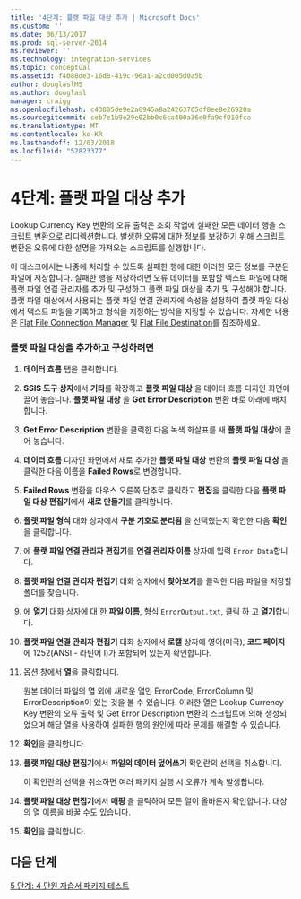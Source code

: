 ```yaml
---
title: '4단계: 플랫 파일 대상 추가 | Microsoft Docs'
ms.custom: ''
ms.date: 06/13/2017
ms.prod: sql-server-2014
ms.reviewer: ''
ms.technology: integration-services
ms.topic: conceptual
ms.assetid: f4088de3-16d8-419c-96a1-a2cd005d0a5b
author: douglaslMS
ms.author: douglasl
manager: craigg
ms.openlocfilehash: c43885de9e2a6945a8a24263765df8ee8e26920a
ms.sourcegitcommit: ceb7e1b9e29e02bb0c6ca400a36e0fa9cf010fca
ms.translationtype: MT
ms.contentlocale: ko-KR
ms.lasthandoff: 12/03/2018
ms.locfileid: "52823377"
---
```

# <a name="step-4-adding-a-flat-file-destination"></a>4단계: 플랫 파일 대상 추가
  Lookup Currency Key 변환의 오류 출력은 조회 작업에 실패한 모든 데이터 행을 스크립트 변환으로 리디렉션합니다. 발생한 오류에 대한 정보를 보강하기 위해 스크립트 변환은 오류에 대한 설명을 가져오는 스크립트를 실행합니다.  
  
 이 태스크에서는 나중에 처리할 수 있도록 실패한 행에 대한 이러한 모든 정보를 구분된 파일에 저장합니다. 실패한 행을 저장하려면 오류 데이터를 포함할 텍스트 파일에 대해 플랫 파일 연결 관리자를 추가 및 구성하고 플랫 파일 대상을 추가 및 구성해야 합니다. 플랫 파일 대상에서 사용되는 플랫 파일 연결 관리자에 속성을 설정하여 플랫 파일 대상에서 텍스트 파일을 기록하고 형식을 지정하는 방식을 지정할 수 있습니다. 자세한 내용은 [Flat File Connection Manager](connection-manager/file-connection-manager.md) 및 [Flat File Destination](data-flow/flat-file-destination.md)를 참조하세요.  
  
### <a name="to-add-and-configure-a-flat-file-destination"></a>플랫 파일 대상을 추가하고 구성하려면  
  
1.  **데이터 흐름** 탭을 클릭합니다.  
  
2.  **SSIS 도구 상자**에서 **기타**를 확장하고 **플랫 파일 대상** 을 데이터 흐름 디자인 화면에 끌어 놓습니다. **플랫 파일 대상** 을 **Get Error Description** 변환 바로 아래에 배치합니다.  
  
3.  **Get Error Description** 변환을 클릭한 다음 녹색 화살표를 새 **플랫 파일 대상**에 끌어 놓습니다.  
  
4.  **데이터 흐름** 디자인 화면에서 새로 추가한 **플랫 파일 대상** 변환의 **플랫 파일 대상** 을 클릭한 다음 이름을 **Failed Rows**로 변경합니다.  
  
5.  **Failed Rows** 변환을 마우스 오른쪽 단추로 클릭하고 **편집**을 클릭한 다음 **플랫 파일 대상 편집기**에서 **새로 만들기**를 클릭합니다.  
  
6.  **플랫 파일 형식** 대화 상자에서 **구분 기호로 분리됨** 을 선택했는지 확인한 다음 **확인**을 클릭합니다.  
  
7.  에 **플랫 파일 연결 관리자 편집기**를 **연결 관리자 이름** 상자에 입력 `Error Data`합니다.  
  
8.  **플랫 파일 연결 관리자 편집기** 대화 상자에서 **찾아보기**를 클릭한 다음 파일을 저장할 폴더를 찾습니다.  
  
9. 에 **열기** 대화 상자에 대 한 **파일 이름**, 형식 `ErrorOutput.txt`, 클릭 하 고 **열기**합니다.  
  
10. **플랫 파일 연결 관리자 편집기** 대화 상자에서 **로캘** 상자에 영어(미국), **코드 페이지** 에 1252(ANSI - 라틴어 I)가 포함되어 있는지 확인합니다.  
  
11. 옵션 창에서 **열**을 클릭합니다.  
  
     원본 데이터 파일의 열 외에 새로운 열인 ErrorCode, ErrorColumn 및 ErrorDescription이 있는 것을 볼 수 있습니다. 이러한 열은 Lookup Currency Key 변환의 오류 출력 및 Get Error Description 변환의 스크립트에 의해 생성되었으며 해당 열을 사용하여 실패한 행의 원인에 따라 문제를 해결할 수 있습니다.  
  
12. **확인**을 클릭합니다.  
  
13. **플랫 파일 대상 편집기**에서 **파일의 데이터 덮어쓰기** 확인란의 선택을 취소합니다.  
  
     이 확인란의 선택을 취소하면 여러 패키지 실행 시 오류가 계속 발생합니다.  
  
14. **플랫 파일 대상 편집기**에서 **매핑** 을 클릭하여 모든 열이 올바른지 확인합니다. 대상의 열 이름을 바꿀 수도 있습니다.  
  
15. **확인**을 클릭합니다.  
  
## <a name="next-steps"></a>다음 단계  
 [5 단계: 4 단원 자습서 패키지 테스트](../integration-services/lesson-4-5-testing-the-lesson-4-tutorial-package.md)  
  
  
